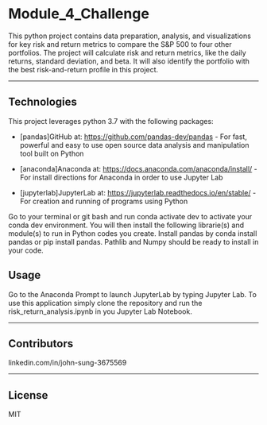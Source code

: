 # Module_4_Challenge

This python project contains data preparation, analysis, and visualizations for key risk and return metrics to compare the S&P 500 to four other portfolios. The project will calculate risk and return metrics, like the daily returns, standard deviation, and beta. It will also identify the portfolio with the best risk-and-return profile in this project.

---

## Technologies

This project leverages python 3.7 with the following packages:
 
* [pandas]GitHub at: https://github.com/pandas-dev/pandas - For fast, powerful and easy to use open source data analysis and manipulation tool built on Python

* [anaconda]Anaconda at: https://docs.anaconda.com/anaconda/install/ - For install directions for Anaconda in order to use Jupyter Lab

* [jupyterlab]JupyterLab at: https://jupyterlab.readthedocs.io/en/stable/ - For creation and running of programs using Python 


Go to your terminal or git bash and run conda activate dev to activate your conda dev environment. 
You will then install the following librarie(s) and module(s) to run in Python codes you create.
Install pandas by conda install pandas or pip install pandas. Pathlib and Numpy should be ready to install in your code. 

## Usage

Go to the Anaconda Prompt to launch JupyterLab by typing Jupyter Lab. To use this application simply clone the repository and run the risk_return_analysis.ipynb in you Jupyter Lab Notebook.

---

## Contributors

linkedin.com/in/john-sung-3675569

---

## License

MIT
